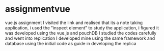 # assignmentvue
vue.js assignment
I visited the link and realised that its a note taking application, i used the "inspect element" to study the application, i figured it was developed using the vue.js and pouchDB
I studied the codes carefully and went into replication
I developed mine using the same framework and database using the initial code as guide in developing the replica
